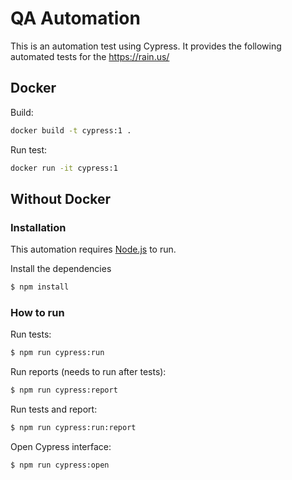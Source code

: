 # QA Automation

This is an automation test using Cypress. It provides the following automated tests for the https://rain.us/
## Docker 

Build: 

```sh
docker build -t cypress:1 .
```
Run test:

```sh
docker run -it cypress:1
```

## Without Docker
### Installation

This automation requires [Node.js](https://nodejs.org/) to run.

Install the dependencies

```sh
$ npm install 
```

### How to run

Run tests:
```sh
$ npm run cypress:run
```

Run reports (needs to run after tests):
```sh
$ npm run cypress:report
```

Run tests and report:
```sh
$ npm run cypress:run:report
```

Open Cypress interface:
```sh
$ npm run cypress:open
```
